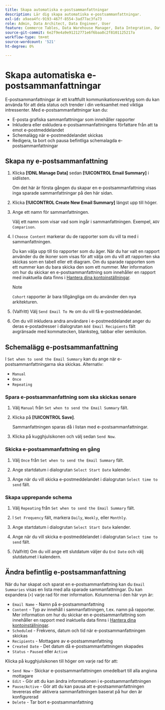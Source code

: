 ```yaml
---
title: Skapa automatiska e-postsammanfattningar
description: Lär dig skapa automatiska e-postsammanfattningar.
exl-id: a9aea4fc-9193-467f-8554-3ad77ac3fa73
role: Admin, Data Architect, Data Engineer, User
feature: Commerce Tables, Data Warehouse Manager, Data Integration, Data Import/Export
source-git-commit: 6e2f9e4a9e91212771e6f6baa8c2f8101125217a
workflow-type: tm+mt
source-wordcount: '521'
ht-degree: 0%

---
```


# Skapa automatiska e-postsammanfattningar

E-postsammanfattningar är ett kraftfullt kommunikationsverktyg som du kan använda för att dela status och trender i din verksamhet med viktiga intressenter. Med e-postsammanfattningar kan du:

* E-posta grafiska sammanfattningar som innehåller rapporter
* Inkludera eller exkludera e-postsammanfattningens författare från att ta emot e-postmeddelandet
* Schemalägg när e-postmeddelandet skickas
* Redigera, ta bort och pausa befintliga schemalagda e-postsammanfattningar

## Skapa ny e-postsammanfattning

1. Klicka **[!DNL Manage Data]** sedan **[!UICONTROL Email Summary]** i sidlisten.

   Om det här är första gången du skapar en e-postsammanfattning visas inga sparade sammanfattningar på den här sidan.

1. Klicka **[!UICONTROL Create New Email Summary]** längst upp till höger.

1. Ange ett namn för sammanfattningen.

   Välj ett namn som visar vad som ingår i sammanfattningen. Exempel, `AOV Comparison`.

1. I `Choose Content` markerar du de rapporter som du vill ta med i sammanfattningen.

   Du kan välja upp till tio rapporter som du äger. När du har valt en rapport använder du de ikoner som visas för att välja om du vill att rapporten ska skickas som en tabell eller ett diagram. Om du sparade rapporten som ett nummer kan du bara skicka den som ett nummer. Mer information om hur du skickar en e-postsammanfattning som innehåller en rapport med inaktuella data finns i [Hantera dina kontoinställningar](../../administrator/account-management/managing-account-settings.md).

   >[!NOTE]
   >
   >`Cohort` rapporter är bara tillgängliga om du använder den nya arkitekturen.

1. (Valfritt) Välj `Send Email To Me` om du vill få e-postmeddelandet.

1. Om du vill inkludera andra användare i e-postmeddelandet anger du deras e-postadresser i dialogrutan `Add Email Recipients` fält avgränsade med kommatecken, blanksteg, tabbar eller semikolon.

## Schemalägg e-postsammanfattning

I `Set when to send the Email Summary` kan du ange när e-postsammanfattningarna ska skickas. Alternativ:

* `Manual`
* `Once`
* `Repeating`

### Spara e-postsammanfattning som ska skickas senare

1. Välj `Manual` från `Set when to send the Email Summary` fält.

1. Klicka på **[!UICONTROL Save]**.

   Sammanfattningen sparas då i listan med e-postsammanfattningar.

1. Klicka på kugghjulsikonen och välj sedan `Send Now`.

### Skicka e-postsammanfattning en gång

1. Välj `Once` från `Set when to send the Email Summary` fält.

1. Ange startdatum i dialogrutan `Select Start Date` kalender.

1. Ange när du vill skicka e-postmeddelandet i dialogrutan `Select time to send` fält.

### Skapa upprepande schema

1. Välj `Repeating` från `Set when to send the Email Summary` fält.

1. I `Set Frequency` fält, markera `Daily`, `Weekly`, eller `Monthly`.

1. Ange startdatum i dialogrutan `Select Start Date` kalender.

1. Ange när du vill skicka e-postmeddelandet i dialogrutan `Select time to send` fält.

1. (Valfritt) Om du vill ange ett slutdatum väljer du `End Date` och välj slutdatumet i kalendern.

## Ändra befintlig e-postsammanfattning

När du har skapat och sparat en e-postsammanfattning kan du `Email Summaries` visas en lista med alla sparade sammanfattningar. Du kan expandera (`+`) varje rad för mer information. Kolumnerna i den här vyn är:

* `Email Name` - Namn på e-postsammanfattning
* `Content` - Typ av innehåll i sammanfattningen, t.ex. namn på rapporter. Mer information om hur du skickar en e-postsammanfattning som innehåller en rapport med inaktuella data finns i [Hantera dina kontoinställningar](../../administrator/account-management/managing-account-settings.md).
* `Scheduled` - Frekvens, datum och tid när e-postsammanfattningen skickas
* `Recipients` - Mottagare av e-postsammanfattning
* `Created Date` - Det datum då e-postsammanfattningen skapades
* `Status` - `Paused` eller `Active`

Klicka på kugghjulsikonen till höger om varje rad för att:

* `Send Now` - Skickar e-postsammanfattningen omedelbart till alla angivna mottagare
* `Edit` - Gör att du kan ändra informationen i e-postsammanfattningen
* `Pause/Active` - Gör att du kan pausa att e-postsammanfattningen levereras eller aktivera sammanfattningen baserat på hur den är konfigurerad
* `Delete` - Tar bort e-postsammanfattning
